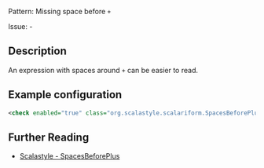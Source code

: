 Pattern: Missing space before `+`

Issue: -

## Description

An expression with spaces around `+` can be easier to read.

## Example configuration

```xml
<check enabled="true" class="org.scalastyle.scalariform.SpacesBeforePlusChecker" level="warning"/>
```
<a name="org_scalastyle_scalariform_StructuralTypeChecker" />

## Further Reading

* [Scalastyle - SpacesBeforePlus](https://scalastyle.beautiful-scala.com/rules-1.5.0.html#org_scalastyle_scalariform_SpacesBeforePlusChecker)